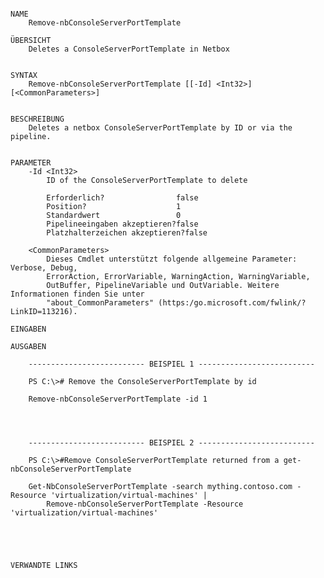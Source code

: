 ﻿```

NAME
    Remove-nbConsoleServerPortTemplate
    
ÜBERSICHT
    Deletes a ConsoleServerPortTemplate in Netbox
    
    
SYNTAX
    Remove-nbConsoleServerPortTemplate [[-Id] <Int32>] [<CommonParameters>]
    
    
BESCHREIBUNG
    Deletes a netbox ConsoleServerPortTemplate by ID or via the pipeline.
    

PARAMETER
    -Id <Int32>
        ID of the ConsoleServerPortTemplate to delete
        
        Erforderlich?                false
        Position?                    1
        Standardwert                 0
        Pipelineeingaben akzeptieren?false
        Platzhalterzeichen akzeptieren?false
        
    <CommonParameters>
        Dieses Cmdlet unterstützt folgende allgemeine Parameter: Verbose, Debug,
        ErrorAction, ErrorVariable, WarningAction, WarningVariable,
        OutBuffer, PipelineVariable und OutVariable. Weitere Informationen finden Sie unter 
        "about_CommonParameters" (https:/go.microsoft.com/fwlink/?LinkID=113216). 
    
EINGABEN
    
AUSGABEN
    
    -------------------------- BEISPIEL 1 --------------------------
    
    PS C:\># Remove the ConsoleServerPortTemplate by id
    
    Remove-nbConsoleServerPortTemplate -id 1
    
    
    
    
    -------------------------- BEISPIEL 2 --------------------------
    
    PS C:\>#Remove ConsoleServerPortTemplate returned from a get-nbConsoleServerPortTemplate
    
    Get-NbConsoleServerPortTemplate -search mything.contoso.com -Resource 'virtualization/virtual-machines' |
        Remove-nbConsoleServerPortTemplate -Resource 'virtualization/virtual-machines'
    
    
    
    
    
VERWANDTE LINKS



```

